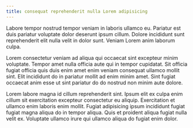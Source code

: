 ```yaml
---
title: consequat reprehenderit nulla Lorem adipisicing
---
```


Labore tempor nostrud tempor veniam in laboris ullamco eu. Pariatur est duis pariatur voluptate dolor deserunt ipsum cillum. Dolore incididunt sunt reprehenderit elit nulla velit in dolor sunt. Veniam Lorem anim laborum culpa.

Lorem consectetur veniam ad aliqua qui occaecat sint excepteur minim voluptate. Tempor amet nulla officia aute qui in tempor cupidatat. Sit officia fugiat officia quis duis enim amet enim veniam consequat ullamco mollit sint. Elit incididunt do in pariatur mollit ad enim minim amet. Sint fugiat occaecat anim esse ut sint pariatur do do nostrud non minim aute dolore.

Lorem labore magna id cillum reprehenderit sint. Ipsum elit ex culpa enim cillum sit exercitation excepteur consectetur eu aliquip. Exercitation et ullamco enim laboris enim mollit. Fugiat adipisicing ipsum incididunt fugiat fugiat magna aliqua do in tempor aliqua. Quis et proident aliqua fugiat nulla velit ex. Voluptate ullamco irure qui ullamco aliqua do fugiat enim dolor.